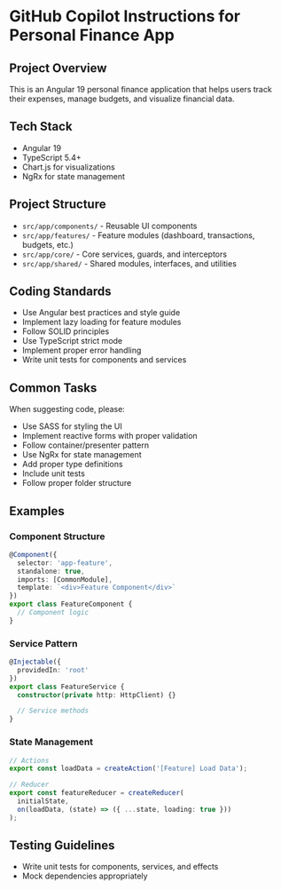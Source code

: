 # GitHub Copilot Instructions for Personal Finance App

## Project Overview
This is an Angular 19 personal finance application that helps users track their expenses, manage budgets, and visualize financial data.

## Tech Stack
- Angular 19
- TypeScript 5.4+
- Chart.js for visualizations
- NgRx for state management

## Project Structure
- `src/app/components/` - Reusable UI components
- `src/app/features/` - Feature modules (dashboard, transactions, budgets, etc.)
- `src/app/core/` - Core services, guards, and interceptors
- `src/app/shared/` - Shared modules, interfaces, and utilities

## Coding Standards
- Use Angular best practices and style guide
- Implement lazy loading for feature modules
- Follow SOLID principles
- Use TypeScript strict mode
- Implement proper error handling
- Write unit tests for components and services

## Common Tasks
When suggesting code, please:
- Use SASS for styling the UI
- Implement reactive forms with proper validation
- Follow container/presenter pattern
- Use NgRx for state management
- Add proper type definitions
- Include unit tests
- Follow proper folder structure

## Examples

### Component Structure
```typescript
@Component({
  selector: 'app-feature',
  standalone: true,
  imports: [CommonModule],
  template: `<div>Feature Component</div>`
})
export class FeatureComponent {
  // Component logic
}
```

### Service Pattern
```typescript
@Injectable({
  providedIn: 'root'
})
export class FeatureService {
  constructor(private http: HttpClient) {}

  // Service methods
}
```

### State Management
```typescript
// Actions
export const loadData = createAction('[Feature] Load Data');

// Reducer
export const featureReducer = createReducer(
  initialState,
  on(loadData, (state) => ({ ...state, loading: true }))
);
```

## Testing Guidelines
- Write unit tests for components, services, and effects
- Mock dependencies appropriately
